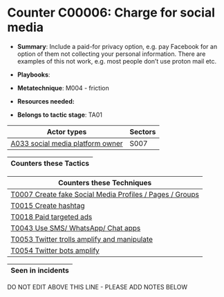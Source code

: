 # Counter C00006: Charge for social media

* **Summary**: Include a paid-for privacy option, e.g. pay Facebook for an option of them not collecting your personal information.  There are examples of this not work, e.g. most people don’t use proton mail etc. 

* **Playbooks**: 

* **Metatechnique**: M004 - friction

* **Resources needed:** 

* **Belongs to tactic stage**: TA01


| Actor types | Sectors |
| ----------- | ------- |
| [A033 social media platform owner](../actortypes/A033.md) | S007 |



| Counters these Tactics |
| ---------------------- |



| Counters these Techniques |
| ------------------------- |
| [T0007 Create fake Social Media Profiles / Pages / Groups](../techniques/T0007.md) |
| [T0015 Create hashtag](../techniques/T0015.md) |
| [T0018 Paid targeted ads](../techniques/T0018.md) |
| [T0043 Use SMS/ WhatsApp/ Chat apps](../techniques/T0043.md) |
| [T0053 Twitter trolls amplify and manipulate](../techniques/T0053.md) |
| [T0054 Twitter bots amplify](../techniques/T0054.md) |



| Seen in incidents |
| ----------------- |


DO NOT EDIT ABOVE THIS LINE - PLEASE ADD NOTES BELOW